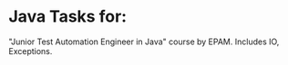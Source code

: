 # Java Tasks for:
"Junior Test Automation Engineer in Java" course by EPAM. Includes IO, Exceptions.

